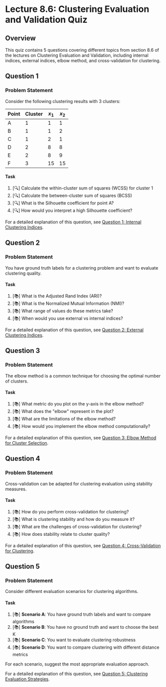 # Lecture 8.6: Clustering Evaluation and Validation Quiz

## Overview
This quiz contains 5 questions covering different topics from section 8.6 of the lectures on Clustering Evaluation and Validation, including internal indices, external indices, elbow method, and cross-validation for clustering.

## Question 1

### Problem Statement
Consider the following clustering results with 3 clusters:

| Point | Cluster | $x_1$ | $x_2$ |
|-------|---------|-------|-------|
| A     | 1       | 1     | 1     |
| B     | 1       | 1     | 2     |
| C     | 1       | 2     | 1     |
| D     | 2       | 8     | 8     |
| E     | 2       | 8     | 9     |
| F     | 3       | 15    | 15    |

#### Task
1. [🔍] Calculate the within-cluster sum of squares (WCSS) for cluster 1
2. [🔍] Calculate the between-cluster sum of squares (BCSS)
3. [🔍] What is the Silhouette coefficient for point A?
4. [🔍] How would you interpret a high Silhouette coefficient?

For a detailed explanation of this question, see [Question 1: Internal Clustering Indices](L8_6_1_explanation.md).

## Question 2

### Problem Statement
You have ground truth labels for a clustering problem and want to evaluate clustering quality.

#### Task
1. [📚] What is the Adjusted Rand Index (ARI)?
2. [📚] What is the Normalized Mutual Information (NMI)?
3. [📚] What range of values do these metrics take?
4. [📚] When would you use external vs internal indices?

For a detailed explanation of this question, see [Question 2: External Clustering Indices](L8_6_2_explanation.md).

## Question 3

### Problem Statement
The elbow method is a common technique for choosing the optimal number of clusters.

#### Task
1. [📚] What metric do you plot on the y-axis in the elbow method?
2. [📚] What does the "elbow" represent in the plot?
3. [📚] What are the limitations of the elbow method?
4. [📚] How would you implement the elbow method computationally?

For a detailed explanation of this question, see [Question 3: Elbow Method for Cluster Selection](L8_6_3_explanation.md).

## Question 4

### Problem Statement
Cross-validation can be adapted for clustering evaluation using stability measures.

#### Task
1. [📚] How do you perform cross-validation for clustering?
2. [📚] What is clustering stability and how do you measure it?
3. [📚] What are the challenges of cross-validation for clustering?
4. [📚] How does stability relate to cluster quality?

For a detailed explanation of this question, see [Question 4: Cross-Validation for Clustering](L8_6_4_explanation.md).

## Question 5

### Problem Statement
Consider different evaluation scenarios for clustering algorithms.

#### Task
1. [📚] **Scenario A**: You have ground truth labels and want to compare algorithms
2. [📚] **Scenario B**: You have no ground truth and want to choose the best K
3. [📚] **Scenario C**: You want to evaluate clustering robustness
4. [📚] **Scenario D**: You want to compare clustering with different distance metrics

For each scenario, suggest the most appropriate evaluation approach.

For a detailed explanation of this question, see [Question 5: Clustering Evaluation Strategies](L8_6_5_explanation.md).
